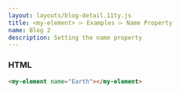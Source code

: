 ```yaml
---
layout: layouts/blog-detail.11ty.js
title: <my-element> ⌲ Examples ⌲ Name Property
name: Blog 2
description: Setting the name property
---
```


<my-element name="Earth"></my-element>

<h3>HTML</h3>

```html
<my-element name="Earth"></my-element>
```
